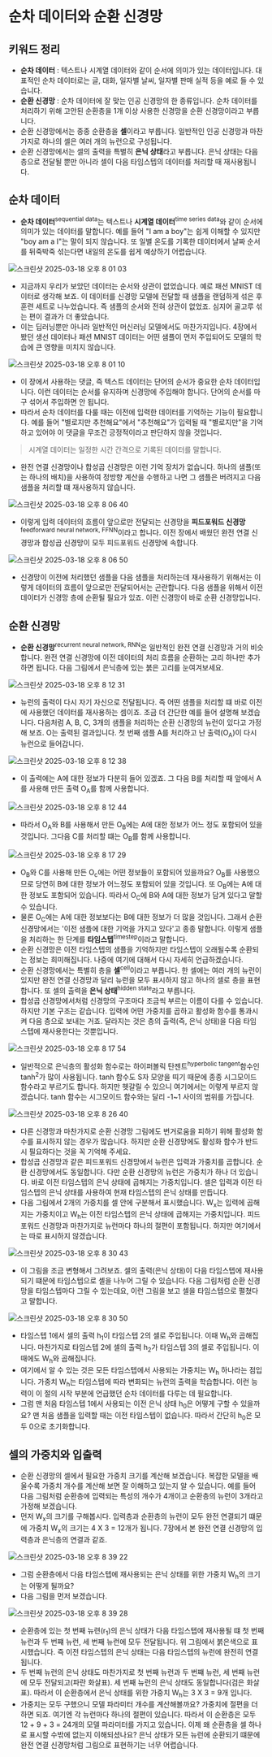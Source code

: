 # 순차 데이터와 순환 신경망

## 키워드 정리

- **순차 데이터** : 텍스트나 시계열 데이터와 같이 순서에 의미가 있는 데이터입니다. 대표적인 순차 데이터로는 글, 대화, 일자별 날씨, 일자별 판매 실적 등을 예로 들 수 있습니다.
- **순환 신경망** : 순차 데이터에 잘 맞는 인공 신경망의 한 종류입니다. 순차 데이터를 처리하기 위해 고안된 순환층을 1개 이상 사용한 신경망을 순환 신경망이라고 부릅니다.
- 순환 신경망에서는 종종 순환층을 **셀**이라고 부릅니다. 일반적인 인공 신경망과 마찬가지로 하나의 셀은 여러 개의 뉴런으로 구성됩니다.
- 순환 신경망에서는 셀의 출력을 특별히 **은닉 상태**라고 부릅니다. 은닉 상태는 다음 층으로 전달될 뿐만 아니라 셀이 다음 타임스텝의 데이터를 처리할 때 재사용됩니다.

## 순차 데이터

- **순차 데이터**<sup>sequential data</sup>는 텍스트나 **시계열 데이터**<sup>time series data</sup>와 같이 순서에 의미가 있는 데이터를 말합니다. 예를 들어 "I am a boy"는 쉽게 이해할 수 있지만 "boy am a I"는 말이 되지 않습니다. 또 일별 온도를 기록한 데이터에서 날짜 순서를 뒤죽박죽 섞는다면 내일의 온도를 쉽게 예상하기 어렵습니다.

![스크린샷 2025-03-18 오후 8 01 03](https://github.com/user-attachments/assets/6a00cd08-736b-4adc-8ea1-be97ea4a5d99)

- 지금까지 우리가 보았던 데이터는 순서와 상관이 없었습니다. 예로 패션 MNIST 데이터로 생각해 보죠. 이 데이터를 신경망 모델에 전달할 때 샘플을 랜덤하게 섞은 후 훈련 세트로 나누었습니다. 즉 샘플의 순서와 전혀 상관이 없었죠. 심지어 골고루 섞는 편이 결과가 더 좋았습니다.
- 이는 딥러닝뿐만 아니라 일반적인 머신러닝 모델에서도 마찬가지입니다. 4장에서 봤던 생선 데이터나 패션 MNIST 데이터는 어떤 샘플이 먼저 주입되어도 모델의 학습에 큰 영향을 미치지 않습니다.

![스크린샷 2025-03-18 오후 8 01 10](https://github.com/user-attachments/assets/d6ba648a-7855-4f82-8f27-cc44f7de760b)

- 이 장에서 사용하는 댓글, 즉 텍스트 데이터는 단어의 순서가 중요한 순차 데이터입니다. 이런 데이터는 순서를 유지하며 신경망에 주입해야 합니다. 단어의 순서를 마구 섞어서 주입하면 안 됩니다.
- 따라서 순차 데이터를 다룰 때는 이전에 입력한 데이터를 기억하는 기능이 필요합니다. 예를 들어 "별로지만 추천해요"에서 "추천해요"가 입력될 때 "별로지만"을 기억하고 있어야 이 댓글을 무조건 긍정적이라고 판단하지 않을 것입니다.

> 시계열 데이터는 일정한 시간 간격으로 기록된 데이터를 말합니다.

- 완전 연결 신경망이나 합성곱 신경망은 이런 기억 장치가 없습니다. 하나의 샘플(또는 하나의 배치)을 사용하여 정방향 계산을 수행하고 나면 그 샘플은 버려지고 다음 샘플을 처리할 떄 재사용하지 않습니다.

![스크린샷 2025-03-18 오후 8 06 40](https://github.com/user-attachments/assets/80746ab8-a292-4878-b799-b6f0f3adc510)

- 이렇게 입력 데이터의 흐름이 앞으로만 전달되는 신경망을 **피드포워드 신경망**<sup>feedforward neural network, FFNN</sup>이라고 합니다. 이전 장에서 배웠던 완전 연결 신경망과 합성곱 신경망이 모두 피드포워드 신경망에 속합니다.

![스크린샷 2025-03-18 오후 8 06 50](https://github.com/user-attachments/assets/a4a06f5b-a224-46ea-afeb-efdcc5d58de7)

- 신경망이 이전에 처리했던 샘플을 다음 샘플을 처리하는데 재사용하기 위해서는 이렇게 데이터의 흐름이 앞으로만 전달되어서는 곤란합니다. 다음 샘플을 위해서 이전 데이터가 신경망 층에 순환될 필요가 있죠. 이런 신경망이 바로 순환 신경망입니다.

## 순환 신경망

- **순환 신경망**<sup>recurrent neural network, RNN</sup>은 일반적인 완전 연결 신경망과 거의 비슷합니다. 완전 연결 신경망에 이전 데이터의 처리 흐름을 순환하는 고리 하나만 추가하면 됩니다. 다음 그림에서 은닉층에 있는 붉은 고리를 눈여겨보세요.

![스크린샷 2025-03-18 오후 8 12 31](https://github.com/user-attachments/assets/35f4ce28-4db9-4bc9-a09d-62dbb35883f1)

- 뉴런의 출력이 다시 자기 자신으로 전달됩니다. 즉 어떤 샘플을 처리할 떄 바로 이전에 사용했던 데이터를 재사용하는 셈이죠. 조금 더 간단한 예를 들어 설명해 보겠습니다. 다음처럼 A, B, C, 3개의 샘플을 처리하는 순환 신경망의 뉴런이 있다고 가정해 보죠. O는 출력된 결과입니다. 첫 번째 샘플 A를 처리하고 난 출력(O<sub>A</sub>)이 다시 뉴런으로 들어갑니다.

![스크린샷 2025-03-18 오후 8 12 38](https://github.com/user-attachments/assets/cf30b427-e307-4a3d-bc26-61817c9ce154)

- 이 출력에는 A에 대한 정보가 다분히 들어 있겠죠. 그 다음 B를 처리할 때 앞에서 A를 사용해 만든 출력 O<sub>A</sub>를 함께 사용합니다.

![스크린샷 2025-03-18 오후 8 12 44](https://github.com/user-attachments/assets/710eb0a8-c172-4e84-9b03-e1a093739670)

- 따라서 O<sub>A</sub>와 B를 사용해서 만든 O<sub>B</sub>에는 A에 대한 정보가 어느 정도 포함되어 있을 것입니다. 그다음 C를 처리할 떄는 O<sub>B</sub>를 함께 사용합니다.

![스크린샷 2025-03-18 오후 8 17 29](https://github.com/user-attachments/assets/88590dad-4be3-42e2-9c23-be4ddea0f729)

- O<sub>B</sub>와 C를 사용해 만든 O<sub>c</sub>에는 어떤 정보들이 포함되어 있을까요? O<sub>B</sub>를 사용했으므로 당연히 B에 대한 정보가 어느정도 포함되어 있을 것입니다. 또 O<sub>B</sub>에는 A에 대한 정보도 포함되어 있습니다. 따라서 O<sub>C</sub>에 B와 A에 대한 정보가 담겨 있다고 말할 수 있습니다.
- 물론 O<sub>C</sub>에는 A에 대한 정보보다는 B에 대한 정보가 더 많을 것입니다. 그래서 순환 신경망에서는 '이전 샘플에 대한 기억을 가지고 있다'고 종종 말합니다. 이렇게 샘플을 처리하는 한 단계를 **타임스텝**<sup>timestep</sup>이라고 말합니다.
- 순환 신경망은 이전 타임스텝의 샘플을 기억하지만 타임스텝이 오래될수록 순환되는 정보는 희미해집니다. 나중에 여기에 대해서 다시 자세히 언급하겠습니다.
- 순환 신경망에서는 특별히 층을 **셀**<sup>cell</sup>이라고 부릅니다. 한 셀에는 여러 개의 뉴런이 있지만 완전 연결 신경망과 달리 뉴런을 모두 표시하지 않고 하나의 셀로 층을 표현합니다. 또 셀의 출력을 **은닉 상태**<sup>hidden state</sup>라고 부릅니다.
- 합성곱 신경망에서처럼 신경망의 구조마다 조금씩 부르는 이름이 다를 수 있습니다. 하지만 기본 구조는 같습니다. 입력에 어떤 가중치를 곱하고 활성화 함수를 통과시켜 다음 층으로 보내는 거죠. 달라지는 것은 층의 출력(즉, 은닉 상태)을 다음 타임 스텝에 재사용한다는 것뿐입니다.

![스크린샷 2025-03-18 오후 8 17 54](https://github.com/user-attachments/assets/073f3365-c966-4ebb-a44a-3d919077f437)

- 일반적으로 은닉층의 활성화 함수로는 하이퍼볼릭 탄젠트<sup>hyperbolic tangent</sup>함수인 tanh<sup>2</sup>가 많이 사용됩니다. tanh 함수도 S자 모양을 띠기 때문에 종종 시그모이드 함수라고 부르기도 합니다. 하지만 헷갈릴 수 있으니 여기에서는 이렇게 부르지 않겠습니다. tanh 함수는 시그모이드 함수와는 달리 -1\~1 사이의 범위를 가집니다.

![스크린샷 2025-03-18 오후 8 26 40](https://github.com/user-attachments/assets/5e71ec43-2555-4180-bb9b-c16aecfa3184)

- 다른 신경망과 마찬가지로 순환 신경망 그림에도 번거로움을 피하기 위해 활성화 함수를 표시하지 않는 경우가 많습니다. 하지만 순환 신경망에도 활성화 함수가 반드시 필요하다는 것을 꼭 기억해 주세요.
- 합성곱 신경망과 같은 피드포워드 신경망에서 뉴런은 입력과 가중치를 곱합니다. 순환 신경망에서도 동일합니다. 다만 순환 신경망의 뉴런은 가중치가 하나 더 있습니다. 바로 이전 타임스텝의 은닉 상태에 곱해지는 가중치입니다. 셀은 입력과 이전 타임스텝의 은닉 상태를 사용하여 현재 타임스텝의 은닉 상태를 만듭니다.
- 다음 그림에서 2개의 가중치를 셀 안에 구분해서 표시했습니다. W<sub>x</sub>는 입력에 곱해지는 가중치이고 W<sub>h</sub>는 이전 타임스텝의 은닉 상태에 곱해지는 가중치입니다. 피드포워드 신경망과 마찬가지로 뉴런마다 하나의 절편이 포함됩니다. 하지만 여기에서는 따로 표시하지 않겠습니다.

![스크린샷 2025-03-18 오후 8 30 43](https://github.com/user-attachments/assets/88085c5a-c90f-4b6a-ac1a-23e57db5db08)

- 이 그림을 조금 변형해서 그려보죠. 셀의 출력(은닉 상태)이 다음 타임스텝에 재사용되기 떄문에 타임스텝으로 셸을 나누어 그릴 수 있습니다. 다음 그림처럼 순환 신경망을 타임스텝마다 그릴 수 있는데요, 이런 그림을 보고 셀을 타임스텝으로 펼쳤다고 말합니다.

![스크린샷 2025-03-18 오후 8 30 50](https://github.com/user-attachments/assets/54a27f27-ae61-4eab-a915-78928ce8bbf5)

- 타임스텝 1에서 셀의 출력 h<sub>1</sub>이 타임스텝 2의 셀로 주입됩니다. 이때 W<sub>h</sub>와 곱해집니다. 마찬가지로 타임스텝 2에 셀의 출력 h<sub>2</sub>가 타임스텝 3의 셀로 주입됩니다. 이때에도 W<sub>h</sub>와 곱해집니다.
- 여기에서 알 수 있는 것은 모든 타임스텝에서 사용되는 가중치는 W<sub>h</sub> 하나라는 점입니다. 가중치 W<sub>h</sub>는 타임스텝에 따라 변화되는 뉴런의 출력을 학습합니다. 이런 능력이 이 절의 시작 부분에 언급했던 순차 데이터를 다루는 데 필요합니다.
- 그럼 맨 처음 타임스텝 1에서 사용되는 이전 은닉 상태 h<sub>0</sub>은 어떻게 구할 수 있을까요? 맨 처음 샘플을 입력할 때는 이전 타임스텝이 없습니다. 따라서 간단히 h<sub>0</sub>은 모두 0으로 초기화합니다.

## 셀의 가중치와 입출력

- 순환 신경망의 셀에서 필요한 가중치 크기를 계산해 보겠습니다. 복잡한 모델을 배울수록 가중치 개수를 계산해 보면 잘 이해하고 있는지 알 수 있습니다. 예를 들어 다음 그림처럼 순환층에 입력되는 특성의 개수가 4개이고 순환층의 뉴런이 3개라고 가정해 보겠습니다.
- 먼저 W<sub>x</sub>의 크기를 구해봅시다. 입력층과 순환층의 뉴런이 모두 완전 연결되기 떄문에 가중치 W<sub>x</sub>의 크기는 4 X 3 = 12개가 됩니다. 7장에서 본 완전 연결 신경망의 입력층과 은닉층의 연결과 같죠.

![스크린샷 2025-03-18 오후 8 39 22](https://github.com/user-attachments/assets/cb842f5d-e2cb-4887-9ec5-e42030029140)

- 그럼 순환층에서 다음 타임스텝에 재사용되는 은닉 상태를 위한 가중치 W<sub>h</sub>의 크기는 어떻게 될까요?
- 다음 그림을 먼저 보겠습니다.

![스크린샷 2025-03-18 오후 8 39 28](https://github.com/user-attachments/assets/038e3c70-7598-43e5-a9ab-a1417c2531f8)

- 순환층에 있는 첫 번째 뉴련(r<sub>1</sub>)의 은닉 상태가 다음 타임스텝에 재사용될 떄 첫 번째 뉴런과 두 번쨰 뉴런, 세 번째 뉴런에 모두 전달됩니다. 위 그림에서 붉은색으로 표시했습니다. 즉 이전 타임스텝의 은닉 상태는 다음 타임스텝의 뉴런에 완전히 연결됩니다. 
- 두 번째 뉴런의 은닉 상태도 마찬가지로 첫 번째 뉴런과 두 번쨰 뉴런, 세 번째 뉴런에 모두 전달되고(파란 화살표). 세 번째 뉴런의 은닉 상태도 동일합니다(검은 화살표). 따라서 이 순환층에서 은닉 상태를 위한 가중치 W<sub>h</sub>는 3 X 3 = 9개 입니다.
- 가중치는 모두 구했으니 모델 파라미터 개수를 계산해볼까요? 가중치에 절편을 더하면 되죠. 여기엔 각 뉴런마다 하나의 절편이 있습니다. 따라서 이 순환층은 모두 12 + 9 + 3 = 24개의 모델 파라미터를 가지고 있습니다. 이제 왜 순환층을 셀 하나로 표시할 수밖에 없는지 이해되셨나요? 은닉 상태가 모든 뉴런에 순환되기 떄문에 완전 연결 신경망처럼 그림으로 표현하기는 너무 어렵습니다.


